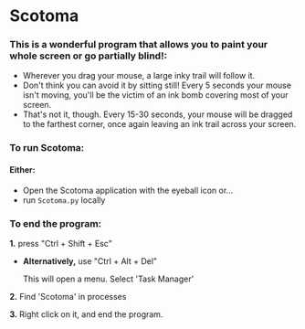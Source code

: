 # Scotoma 

### This is a wonderful program that allows you to paint your whole screen or go partially blind!:

* Wherever you drag your mouse, a large inky trail will follow it. 
* Don't think you can avoid it by sitting still! Every 5 seconds your mouse isn't moving, you'll be the victim of an ink bomb covering most of your screen.
* That's not it, though. Every 15-30 seconds, your mouse will be dragged to the farthest corner, once again leaving an ink trail across your screen.

### To run Scotoma:
#### Either:
 * Open the Scotoma application with the eyeball icon or...
 * run `Scotoma.py` locally
### To end the program:

**1.** press "Ctrl + Shift + Esc"

  * **Alternatively,** use "Ctrl + Alt + Del"

    This will open a menu. Select 'Task Manager'
    
**2.** Find 'Scotoma' in processes

**3.** Right click on it, and end the program.

